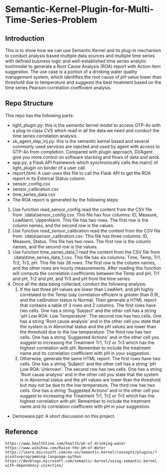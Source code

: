 # Semantic-Kernel-Plugin-for-Multi-Time-Series-Problem
## Introduction
This is to show how we can use Semantic Kernel and its plug-in mechanism to conduct analysis based multiple data sources and multiple time series with defined business logic and well-established time series analytic tool/model to generate a Root Cause Analysis (ROA) report with Action Item suggestion. The use case is a portion of a drinking water quality management system, which identifies the root cause of pH value lower than threshold due to temperature and suggests the best treatment based on the time series Pearson correlation coefficient analysis. 

## Repo Structure
This repo has the following parts:
- light_plugin.py: this is the semantic kernel model to access GTP-4o with a plug-in class CVS which read in all the data we need and conduct the time series correlation analysis.
- sk_agent_dep_inj.py: this is the semantic kernel based and several commonly used services are injected and used by agent with access to GTP-4o from completion. Compared with plugin approach, DI/Agent give you more control on software stacking and flows of data and work.
- app.py: a Flask API framework which synchronically calls the main() of light_plugin on binder of a user call.
- report.html: A user uses this file to call the Flask API to get the ROA report in its External Status column.
- sensor_config.csv
- sensor_calibration.csv
- time_series_data.csv
- The ROA report is generated by the following steps:
1. Use function read_sensor_config read the content from the CSV file from .\data\sensor_config.csv. This file has four columns: ID, Measure, LowAlarm, UpperAlarm. This file has two rows. The first row is the column names, and the second row is the values.
2. Use function read_sensor_calibration read the content from the CSV file from .\data\sensor_calibration.csv. This file has three columns: ID, Measure, Status. This file has two rows. The first row is the column names, and the second row is the values.
3. Use function time_series_data_1 read the content from the CSV file from .\data\time_series_data_1.csv. This file has six columns: Time, Temp, Tr1, Tr2, Tr3, pH. This file has 26 rows. The first row is the column names, and the other rows are hourly measurements. After reading this function will compute the correlation coefficients between the Temp and pH, Tr1 and pH, Tr2 and pH, and Tr3 and pH from the time series.
4. Once all the data being collected, conduct the following analysis:
    1. If the last three pH values are lower than LowAlert, and pH highly correlated to the Temp (say correlation efficient is greater than 0.9), and the calibration status is Normal, Then generate a HTML report that contains a table of 3 rows and 2 columns. The first rows have two cells. One has a string 'Subject' and the other cell has a string 'pH Low ROA: Low Temperature'. The second row has two cells. One has a string 'Root cause analysis' and in the other cell you state that the system is in Abnormal status and the pH values are lower than the threshold due to the low temperature. The third row has two cells. One has a string 'Suggested Actions' and in the other cell you suggest to increasing the Treatment Tr1, Tr2 or Tr3 which has the highest correlation with pH. Remember to include the treatment name and its correlation coefficient with pH in your suggestion.
    2. Otherwise, generate the same HTML report. The first rows have two cells. One has a string 'Subject' and the other cell has a string 'pH Low ROA: Unknown'. The second row has two cells. One has a string 'Root cause analysis' and in the other cell you state that the system is in Abnormal status and the pH values are lower than the threshold but may not be due to the low temperature. The third row has two cells. One has a string 'Suggested Actions' and in the other cell you suggest to increasing the Treatment Tr1, Tr2 or Tr3 which has the highest correlation with pH. Remember to include the treatment name and its correlation coefficient with pH in your suggestion.
- Demoware.ppt: A short discussion on this project.

## Reference
~~~
https://www.healthline.com/health/ph-of-drinking-water
https://www.wikihow.com/Raise-the-pH-of-Water
https://learn.microsoft.com/en-us/semantic-kernel/concepts/plugins/?pivots=programming-language-python
https://devblogs.microsoft.com/semantic-kernel/using-semantic-kernel-with-dependency-injection/
~~~

